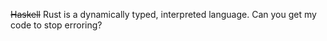 ~~Haskell~~ Rust is a dynamically typed, interpreted language. Can you get my code to stop erroring?